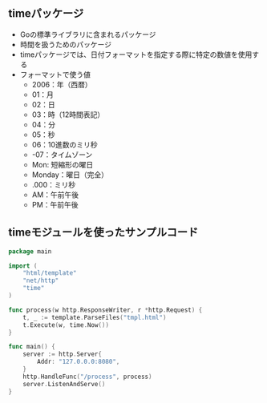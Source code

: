 ## timeパッケージ
- Goの標準ライブラリに含まれるパッケージ
- 時間を扱うためのパッケージ
- timeパッケージでは、日付フォーマットを指定する際に特定の数値を使用する
- フォーマットで使う値
    - 2006：年（西暦）
    - 01：月
    - 02：日
    - 03：時（12時間表記）
    - 04：分
    - 05：秒
    - 06：10進数のミリ秒
    - -07：タイムゾーン
    - Mon: 短縮形の曜日
    - Monday：曜日（完全）
    - .000：ミリ秒
    - AM：午前午後
    - PM：午前午後

## timeモジュールを使ったサンプルコード

```go
package main

import (
    "html/template"
    "net/http"
    "time"
)

func process(w http.ResponseWriter, r *http.Request) {
    t, _ := template.ParseFiles("tmpl.html")
    t.Execute(w, time.Now())
}

func main() {
    server := http.Server{
        Addr: "127.0.0.0:8080",
    }
    http.HandleFunc("/process", process)
    server.ListenAndServe()
}
```